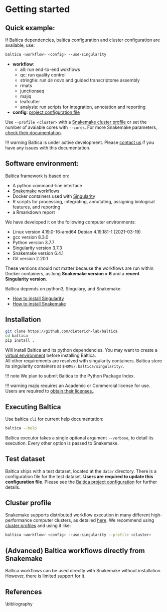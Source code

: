 # Getting started

## Quick example:

If Baltica dependencies, baltica configuration and cluster configuration are available, use:
```bash
baltica <workflow> <config> --use-singularity
```
- **workflow**:  
    - all: run end-to-end wokflows
    - qc: run quality control 
    - stringtie: run *de novo* and guided transcriptome assembly
    - rmats
    - junctionseq
    - majiq
    - leafcutter 
    - analysis: run scripts for integration, annotation and reporting
- **config**: [project configuration file](proj-config.md)

Use `--profile <cluster>` with a [Snakemake cluster profile](https://snakemake.readthedocs.io/en/stable/executing/cli.html#profiles) 
or set the number of avaiable cores with `--cores`. For more Snakemake parameters, [check their documentation](https://snakemake.readthedocs.io/en/stable/executing/cli.html).

!!! warning
    Baltica is under active development. Please [contact us](https://github.com/dieterich-lab/Baltica/issues) if you have any issues with this documentation.

## Software environment:
Baltica framework is based on:  
- A python command-line interface  
- [Snakemake](https://snakemake.readthedocs.io/en/stable/) workflows  
- Docker containers used with [Singularity](https://sylabs.io/singularity/)  
- R scripts for processing, integrating, annotating, assigning biological features, and reporting  
- a Rmarkdown report  

We have developed it on the following computer environments:
<!--  cat /proc/version -->
- Linux version 4.19.0-16-amd64 Debian 4.19.181-1 (2021-03-19)
- gcc version 8.3.0 
- Python version 3.7.7
- Singularity version 3.7.3
- Snakemake version 6.4.1
- Git version 2.20.1

These versions should not matter because the workflows are run within Docker containers, as long **Snakemake version > 6** and a **recent Singularity version**.

Baltica depends on python3, Singulary, and Snakemake.
- [How to install Singularity](https://sylabs.io/guides/3.0/user-guide/installation.html)  
- [How to install Snakemake](https://snakemake.readthedocs.io/en/stable/getting_started/installation.html)  


## Installation
```bash
git clone https://github.com/dieterich-lab/baltica
cd baltica
pip install .
```
Will install Baltica and its python dependencies. You may want to create a [virtual environment](https://realpython.com/python-virtual-environments-a-primer/) before installing Baltica.  
All other requirements are resolved with singularity containers. Baltica store its singularity containers at `$HOME/.baltica/singularity/`.

!!! note
    We plan to submit Baltica to the Python Package Index.

!!! warning
    majiq requires an Academic or Commercial license for use. Users are required to [obtain their licenses.](https://majiq.biociphers.org/app_download/).

## Executing Baltica
Use baltica `cli` for current help documentation:
```bash
baltica --help
```

Baltica executor takes a single optional argument `--verbose`, to detail its execution. Every other option is passed to Snakemake.

## Test dataset
Baltica ships with a test dataset, located at the `data/` directory. There is a configuration file for the test dataset. **Users are required to update this configuration file**. Please see the [Baltica project configuration](proj-config.md) for further details.

## Cluster profile
Snakemake supports distributed workflow execution in many different high-performance computer clusters, as detailed [here](https://snakemake.readthedocs.io/en/stable/executing/cluster.html?highlight=profile#cluster-execution). We recommend using [cluster profiles](https://snakemake.readthedocs.io/en/stable/executing/cli.html#profiles) and using it like: 

```bash
baltica <workflow> <config> --use-singularity --profile <cluster> 
```

## (Advanced) Baltica workflows directly from Snakemake
Baltica workflows can be used directly with Snakemake without installation. However, there is limited support for it.

## References
[^1]: If you use Baltica, also please [cite Snakemake](https://bioinformatics.oxfordjournals.org/content/28/19/2520)
[^2]: If you use majiq results, please [cite it]( https://elifesciences.org/articles/11752)
[^3]: If you use leafcutter results, please [cite it](https://www.nature.com/articles/s41588-017-0004-9)
[^4]: If you use rmats, please [cite it](https://www.pnas.org/content/111/51/E5593) 
[^5]: If you use junctionseq results, please [cite it](http://nar.oxfordjournals.org/content/early/2016/06/07/nar.gkw501.full)
[^6]: If you use the Baltica's analysis module, please also [cite Stringtie](https://www.nature.com/articles/nbt.3122)


\bibliography
